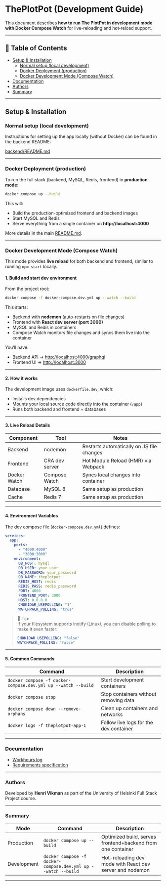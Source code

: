 # ThePlotPot (Development Guide)

This document describes **how to run The PlotPot in development mode with Docker Compose Watch** for live-reloading and hot-reload support.

---

## 📑 Table of Contents

- [Setup & Installation](#️setup--installation)
  - [Normal setup (local development)](#normal-setup-local-development)
  - [Docker Deployment (production)](#docker-deployment-production)
  - [Docker Development Mode (Compose Watch)](#docker-development-mode-compose-watch)
- [Documentation](#documentation)
- [Authors](#authors)
- [Summary](#summary)
---



## Setup & Installation

### Normal setup (local development)

Instructions for setting up the app locally (without Docker) can be found in the backend README:

[backend/README.md](./backend/README.md)

---

### Docker Deployment (production)

To run the full stack (backend, MySQL, Redis, frontend) in **production mode**:

```bash
docker compose up --build
```

This will:
- Build the production-optimized frontend and backend images  
- Start MySQL and Redis  
- Serve everything from a single container on **http://localhost:4000**

More details in the main [README.md](./README.md).

---

### Docker Development Mode (Compose Watch)

This mode provides **live reload** for both backend and frontend, similar to running `npm start` locally.

#### 1. Build and start dev environment

From the project root:

```bash
docker compose -f docker-compose.dev.yml up --watch --build
```

This starts:
- Backend with **nodemon** (auto-restarts on file changes)
- Frontend with **React dev server (port 3000)**
- MySQL and Redis in containers
- Compose Watch monitors file changes and syncs them live into the container

You’ll have:
- Backend API → [http://localhost:4000/graphql](http://localhost:4000/graphql)
- Frontend UI → [http://localhost:3000](http://localhost:3000)

---

#### 2. How it works

The development image uses `dockerfile.dev`, which:
- Installs dev dependencies
- Mounts your local source code directly into the container (`/app`)
- Runs both backend and frontend + databases
---

#### 3. Live Reload Details

| Component | Tool | Notes |
|------------|------|-------|
| Backend | nodemon | Restarts automatically on JS file changes |
| Frontend | CRA dev server | Hot Module Reload (HMR) via Webpack |
| Docker Watch | Compose Watch | Syncs local changes into container |
| Database | MySQL 8 | Same setup as production |
| Cache | Redis 7 | Same setup as production |

---

#### 4. Environment Variables

The dev compose file (`docker-compose.dev.yml`) defines:
```yaml
services:
  app:
    ports:
      - "4000:4000"
      - "3000:3000"
    environment:
      DB_HOST: mysql
      DB_USER: your_user
      DB_PASSWORD: your_password
      DB_NAME: theplotpot
      REDIS_HOST: redis
      REDIS_PASS: redis_password
      PORT: 4000
      FRONTEND_PORT: 3000
      HOST: 0.0.0.0
      CHOKIDAR_USEPOLLING: "1"
      WATCHPACK_POLLING: "true"
```
> 🔸 Tip:  
> If your filesystem supports inotify (Linux), you can disable polling to make it even faster:
> ```yaml
> CHOKIDAR_USEPOLLING: "false"
> WATCHPACK_POLLING: "false"
> ```

---

#### 5. Common Commands

| Command | Description |
|----------|-------------|
| `docker compose -f docker-compose.dev.yml up --watch --build` | Start development containers |
| `docker compose stop` | Stop containers without removing data |
| `docker compose down --remove-orphans` | Clean up containers and networks |
| `docker logs -f theplotpot-app-1` | Follow live logs for the dev container |

---


### Documentation

- [Workhours log](./documents/workhours.md)  
- [Requirements specification](./documents/requirementspecification.md)

---

### Authors

Developed by **Henri Vikman** as part of the University of Helsinki Full Stack Project course.  

---

### Summary

| Mode | Command | Description |
|------|----------|-------------|
| Production | `docker compose up --build` | Optimized build, serves frontend+backend from one container |
| Development | `docker compose -f docker-compose.dev.yml up --watch --build` | Hot-reloading dev mode with React dev server and nodemon |

---

